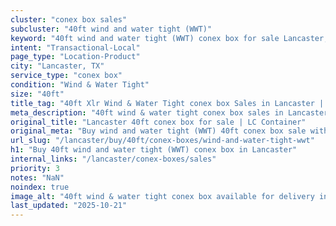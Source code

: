 ```yaml
---
cluster: "conex box sales"
subcluster: "40ft wind and water tight (WWT)"
keyword: "40ft wind and water tight (WWT) conex box for sale Lancaster, TX"
intent: "Transactional-Local"
page_type: "Location-Product"
city: "Lancaster, TX"
service_type: "conex box"
condition: "Wind & Water Tight"
size: "40ft"
title_tag: "40ft Xlr Wind & Water Tight conex box Sales in Lancaster | LC Container"
meta_description: "40ft wind & water tight conex box sales in Lancaster. Fast delivery, competitive pricing. Serving conex boxes area. Quote ID: 4GP. Call (214) 524-4168 for your free quote today."
original_title: "Lancaster 40ft conex box for sale | LC Container"
original_meta: "Buy wind and water tight (WWT) 40ft conex box sale with local delivery in Lancaster, TX. LC Container — local Since 2003. Request a fast quote today."
url_slug: "/lancaster/buy/40ft/conex-boxes/wind-and-water-tight-wwt"
h1: "Buy 40ft wind and water tight (WWT) conex box in Lancaster"
internal_links: "/lancaster/conex-boxes/sales"
priority: 3
notes: "NaN"
noindex: true
image_alt: "40ft wind & water tight conex box available for delivery in Lancaster"
last_updated: "2025-10-21"
---
```


<!-- TODO: Add unique city/inventory copy, images, and internal links here. -->
